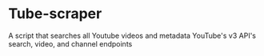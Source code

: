 # Tube-scraper
A script that searches all Youtube videos and metadata YouTube's v3 API's search, video, and channel endpoints
